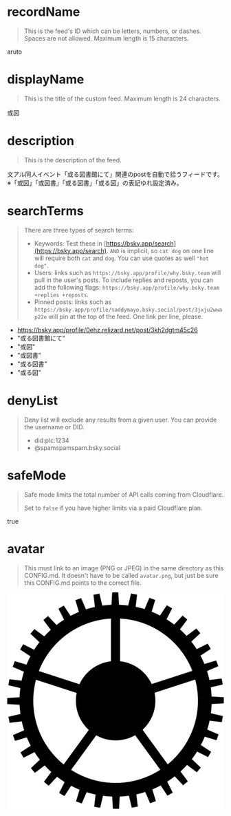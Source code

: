 
# recordName

> This is the feed's ID which can be letters, numbers, or dashes. Spaces are not allowed. Maximum length is 15 characters.

aruto

# displayName

> This is the title of the custom feed. Maximum length is 24 characters.

或図

# description

> This is the description of the feed.

文アル同人イベント「或る図書館にて」関連のpostを自動で拾うフィードです。 ※「或図」「或図書」「或る図書」「或る図」の表記ゆれ設定済み。

# searchTerms

> There are three types of search terms:
>
> - Keywords: Test these in [https://bsky.app/search](https://bsky.app/search). `AND` is implicit, so `cat dog` on one line will require both `cat` and `dog`. You can use quotes as well `"hot dog"`.
> - Users: links such as `https://bsky.app/profile/why.bsky.team` will pull in the user's posts. To include replies and reposts, you can add the following flags: `https://bsky.app/profile/why.bsky.team +replies +reposts`.
> - Pinned posts: links such as `https://bsky.app/profile/saddymayo.bsky.social/post/3jxju2wwap22e` will pin at the top of the feed. One link per line, please.

- https://bsky.app/profile/0ehz.relizard.net/post/3kh2dgtm45c26
- "或る図書館にて"
- "或図"
- "或図書"
- "或る図書"
- "或る図"

# denyList

> Deny list will exclude any results from a given user. You can provide the username or DID.
>
> - did:plc:1234
> - @spamspamspam.bsky.social

# safeMode

> Safe mode limits the total number of API calls coming from Cloudflare.
>
> Set to `false` if you have higher limits via a paid Cloudflare plan.

true

# avatar

> This must link to an image (PNG or JPEG) in the same directory as this CONFIG.md. It doesn't have to be called `avatar.png`, but just be sure this CONFIG.md points to the correct file.

![](aruto1.jpg)
